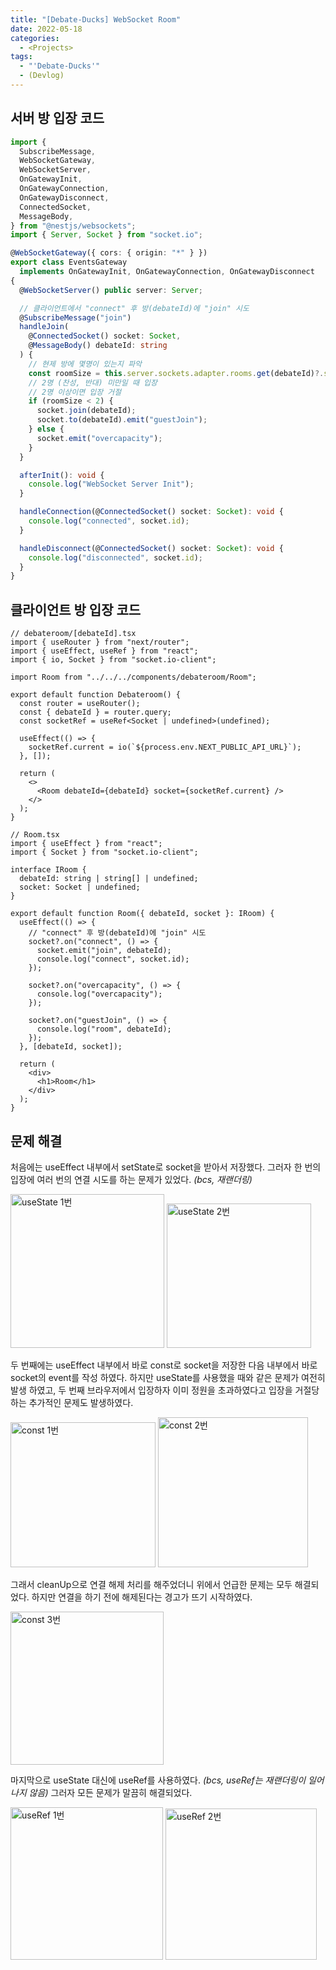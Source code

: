 ```yaml
---
title: "[Debate-Ducks] WebSocket Room"
date: 2022-05-18
categories:
  - <Projects>
tags:
  - "'Debate-Ducks'"
  - (Devlog)
---
```


## 서버 방 입장 코드

```ts
import {
  SubscribeMessage,
  WebSocketGateway,
  WebSocketServer,
  OnGatewayInit,
  OnGatewayConnection,
  OnGatewayDisconnect,
  ConnectedSocket,
  MessageBody,
} from "@nestjs/websockets";
import { Server, Socket } from "socket.io";

@WebSocketGateway({ cors: { origin: "*" } })
export class EventsGateway
  implements OnGatewayInit, OnGatewayConnection, OnGatewayDisconnect
{
  @WebSocketServer() public server: Server;

  // 클라이언트에서 "connect" 후 방(debateId)에 "join" 시도
  @SubscribeMessage("join")
  handleJoin(
    @ConnectedSocket() socket: Socket,
    @MessageBody() debateId: string
  ) {
    // 현제 방에 몇명이 있는지 파악
    const roomSize = this.server.sockets.adapter.rooms.get(debateId)?.size || 0;
    // 2명 (찬성, 반대) 미만일 때 입장
    // 2명 이상이면 입장 거절
    if (roomSize < 2) {
      socket.join(debateId);
      socket.to(debateId).emit("guestJoin");
    } else {
      socket.emit("overcapacity");
    }
  }

  afterInit(): void {
    console.log("WebSocket Server Init");
  }

  handleConnection(@ConnectedSocket() socket: Socket): void {
    console.log("connected", socket.id);
  }

  handleDisconnect(@ConnectedSocket() socket: Socket): void {
    console.log("disconnected", socket.id);
  }
}
```

## 클라이언트 방 입장 코드

```tsx
// debateroom/[debateId].tsx
import { useRouter } from "next/router";
import { useEffect, useRef } from "react";
import { io, Socket } from "socket.io-client";

import Room from "../../../components/debateroom/Room";

export default function Debateroom() {
  const router = useRouter();
  const { debateId } = router.query;
  const socketRef = useRef<Socket | undefined>(undefined);

  useEffect(() => {
    socketRef.current = io(`${process.env.NEXT_PUBLIC_API_URL}`);
  }, []);

  return (
    <>
      <Room debateId={debateId} socket={socketRef.current} />
    </>
  );
}
```

```tsx
// Room.tsx
import { useEffect } from "react";
import { Socket } from "socket.io-client";

interface IRoom {
  debateId: string | string[] | undefined;
  socket: Socket | undefined;
}

export default function Room({ debateId, socket }: IRoom) {
  useEffect(() => {
    // "connect" 후 방(debateId)에 "join" 시도
    socket?.on("connect", () => {
      socket.emit("join", debateId);
      console.log("connect", socket.id);
    });

    socket?.on("overcapacity", () => {
      console.log("overcapacity");
    });

    socket?.on("guestJoin", () => {
      console.log("room", debateId);
    });
  }, [debateId, socket]);

  return (
    <div>
      <h1>Room</h1>
    </div>
  );
}
```

## 문제 해결

처음에는 useEffect 내부에서 setState로 socket을 받아서 저장했다. 그러자 한 번의 입장에 여러 번의 연결 시도를 하는 문제가 있었다. _(bcs, 재랜더링)_

<img width="246" alt="useState 1번" src="https://user-images.githubusercontent.com/84524514/169258595-7a513e2f-ae1e-4c94-8eac-e9481ab0a68f.png">
<img width="231" alt="useState 2번" src="https://user-images.githubusercontent.com/84524514/169258523-c649af87-a15e-4f78-8b71-68ebcefe2726.png">

두 번째에는 useEffect 내부에서 바로 const로 socket을 저장한 다음 내부에서 바로 socket의 event를 작성 하였다. 하지만 useState를 사용했을 때와 같은 문제가 여전히 발생 하였고, 두 번째 브라우저에서 입장하자 이미 정원을 초과하였다고 입장을 거절당하는 추가적인 문제도 발생하였다.

<img width="232" alt="const 1번" src="https://user-images.githubusercontent.com/84524514/169260185-921edb9f-0616-46f3-9758-89c8d1d4ce1d.png">
<img width="240" alt="const 2번" src="https://user-images.githubusercontent.com/84524514/169260201-590ee288-4893-48d2-b9bd-7fdd873fe170.png">

그래서 cleanUp으로 연결 해제 처리를 해주었더니 위에서 언급한 문제는 모두 해결되었다. 하지만 연결을 하기 전에 해제된다는 경고가 뜨기 시작하였다.

<img width="245" alt="const 3번" src="https://user-images.githubusercontent.com/84524514/169260664-c8d58982-e2c7-4466-9060-afd7030033a0.png">

마지막으로 useState 대신에 useRef를 사용하였다. _(bcs, useRef는 재랜더링이 일어나지 않음)_ 그러자 모든 문제가 말끔히 해결되었다.

<img width="244" alt="useRef 1번" src="https://user-images.githubusercontent.com/84524514/169261494-559f58d4-e37f-4ec3-af48-7fdc5006824f.png">
<img width="242" alt="useRef 2번" src="https://user-images.githubusercontent.com/84524514/169261521-436df3de-09c4-4e13-8a3d-56c358b60346.png">
